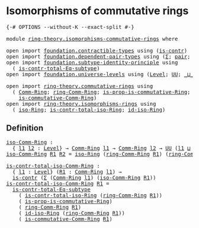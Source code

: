 # Isomorphisms of commutative rings

<pre class="Agda"><a id="46" class="Symbol">{-#</a> <a id="50" class="Keyword">OPTIONS</a> <a id="58" class="Pragma">--without-K</a> <a id="70" class="Pragma">--exact-split</a> <a id="84" class="Symbol">#-}</a>

<a id="89" class="Keyword">module</a> <a id="96" href="ring-theory.isomorphisms-commutative-rings.html" class="Module">ring-theory.isomorphisms-commutative-rings</a> <a id="139" class="Keyword">where</a>

<a id="146" class="Keyword">open</a> <a id="151" class="Keyword">import</a> <a id="158" href="foundation.contractible-types.html" class="Module">foundation.contractible-types</a> <a id="188" class="Keyword">using</a> <a id="194" class="Symbol">(</a><a id="195" href="foundation-core.contractible-types.html#925" class="Function">is-contr</a><a id="203" class="Symbol">)</a>
<a id="205" class="Keyword">open</a> <a id="210" class="Keyword">import</a> <a id="217" href="foundation.dependent-pair-types.html" class="Module">foundation.dependent-pair-types</a> <a id="249" class="Keyword">using</a> <a id="255" class="Symbol">(</a><a id="256" href="foundation-core.dependent-pair-types.html#502" class="Record">Σ</a><a id="257" class="Symbol">;</a> <a id="259" href="foundation-core.dependent-pair-types.html#575" class="InductiveConstructor">pair</a><a id="263" class="Symbol">;</a> <a id="265" href="foundation-core.dependent-pair-types.html#592" class="Field">pr1</a><a id="268" class="Symbol">;</a> <a id="270" href="foundation-core.dependent-pair-types.html#604" class="Field">pr2</a><a id="273" class="Symbol">)</a>
<a id="275" class="Keyword">open</a> <a id="280" class="Keyword">import</a> <a id="287" href="foundation.subtype-identity-principle.html" class="Module">foundation.subtype-identity-principle</a> <a id="325" class="Keyword">using</a>
  <a id="333" class="Symbol">(</a> <a id="335" href="foundation-core.subtype-identity-principle.html#1572" class="Function">is-contr-total-Eq-subtype</a><a id="360" class="Symbol">)</a>
<a id="362" class="Keyword">open</a> <a id="367" class="Keyword">import</a> <a id="374" href="foundation.universe-levels.html" class="Module">foundation.universe-levels</a> <a id="401" class="Keyword">using</a> <a id="407" class="Symbol">(</a><a id="408" href="Agda.Primitive.html#597" class="Postulate">Level</a><a id="413" class="Symbol">;</a> <a id="415" href="foundation-core.universe-levels.html#222" class="Primitive">UU</a><a id="417" class="Symbol">;</a> <a id="419" href="Agda.Primitive.html#810" class="Primitive Operator">_⊔_</a><a id="422" class="Symbol">)</a>

<a id="425" class="Keyword">open</a> <a id="430" class="Keyword">import</a> <a id="437" href="ring-theory.commutative-rings.html" class="Module">ring-theory.commutative-rings</a> <a id="467" class="Keyword">using</a>
  <a id="475" class="Symbol">(</a> <a id="477" href="ring-theory.commutative-rings.html#1022" class="Function">Comm-Ring</a><a id="486" class="Symbol">;</a> <a id="488" href="ring-theory.commutative-rings.html#1163" class="Function">ring-Comm-Ring</a><a id="502" class="Symbol">;</a> <a id="504" href="ring-theory.commutative-rings.html#780" class="Function">is-prop-is-commutative-Ring</a><a id="531" class="Symbol">;</a>
    <a id="537" href="ring-theory.commutative-rings.html#1215" class="Function">is-commutative-Comm-Ring</a><a id="561" class="Symbol">)</a>
<a id="563" class="Keyword">open</a> <a id="568" class="Keyword">import</a> <a id="575" href="ring-theory.isomorphisms-rings.html" class="Module">ring-theory.isomorphisms-rings</a> <a id="606" class="Keyword">using</a>
  <a id="614" class="Symbol">(</a> <a id="616" href="ring-theory.isomorphisms-rings.html#5873" class="Function">iso-Ring</a><a id="624" class="Symbol">;</a> <a id="626" href="ring-theory.isomorphisms-rings.html#14415" class="Function">is-contr-total-iso-Ring</a><a id="649" class="Symbol">;</a> <a id="651" href="ring-theory.isomorphisms-rings.html#6824" class="Function">id-iso-Ring</a><a id="662" class="Symbol">)</a>
</pre>
## Definition

<pre class="Agda"><a id="iso-Comm-Ring"></a><a id="692" href="ring-theory.isomorphisms-commutative-rings.html#692" class="Function">iso-Comm-Ring</a> <a id="706" class="Symbol">:</a>
  <a id="710" class="Symbol">{</a> <a id="712" href="ring-theory.isomorphisms-commutative-rings.html#712" class="Bound">l1</a> <a id="715" href="ring-theory.isomorphisms-commutative-rings.html#715" class="Bound">l2</a> <a id="718" class="Symbol">:</a> <a id="720" href="Agda.Primitive.html#597" class="Postulate">Level</a><a id="725" class="Symbol">}</a> <a id="727" class="Symbol">→</a> <a id="729" href="ring-theory.commutative-rings.html#1022" class="Function">Comm-Ring</a> <a id="739" href="ring-theory.isomorphisms-commutative-rings.html#712" class="Bound">l1</a> <a id="742" class="Symbol">→</a> <a id="744" href="ring-theory.commutative-rings.html#1022" class="Function">Comm-Ring</a> <a id="754" href="ring-theory.isomorphisms-commutative-rings.html#715" class="Bound">l2</a> <a id="757" class="Symbol">→</a> <a id="759" href="foundation-core.universe-levels.html#222" class="Primitive">UU</a> <a id="762" class="Symbol">(</a><a id="763" href="ring-theory.isomorphisms-commutative-rings.html#712" class="Bound">l1</a> <a id="766" href="Agda.Primitive.html#810" class="Primitive Operator">⊔</a> <a id="768" href="ring-theory.isomorphisms-commutative-rings.html#715" class="Bound">l2</a><a id="770" class="Symbol">)</a>
<a id="772" href="ring-theory.isomorphisms-commutative-rings.html#692" class="Function">iso-Comm-Ring</a> <a id="786" href="ring-theory.isomorphisms-commutative-rings.html#786" class="Bound">R1</a> <a id="789" href="ring-theory.isomorphisms-commutative-rings.html#789" class="Bound">R2</a> <a id="792" class="Symbol">=</a> <a id="794" href="ring-theory.isomorphisms-rings.html#5873" class="Function">iso-Ring</a> <a id="803" class="Symbol">(</a><a id="804" href="ring-theory.commutative-rings.html#1163" class="Function">ring-Comm-Ring</a> <a id="819" href="ring-theory.isomorphisms-commutative-rings.html#786" class="Bound">R1</a><a id="821" class="Symbol">)</a> <a id="823" class="Symbol">(</a><a id="824" href="ring-theory.commutative-rings.html#1163" class="Function">ring-Comm-Ring</a> <a id="839" href="ring-theory.isomorphisms-commutative-rings.html#789" class="Bound">R2</a><a id="841" class="Symbol">)</a>

<a id="is-contr-total-iso-Comm-Ring"></a><a id="844" href="ring-theory.isomorphisms-commutative-rings.html#844" class="Function">is-contr-total-iso-Comm-Ring</a> <a id="873" class="Symbol">:</a>
  <a id="877" class="Symbol">{</a> <a id="879" href="ring-theory.isomorphisms-commutative-rings.html#879" class="Bound">l1</a> <a id="882" class="Symbol">:</a> <a id="884" href="Agda.Primitive.html#597" class="Postulate">Level</a><a id="889" class="Symbol">}</a> <a id="891" class="Symbol">(</a><a id="892" href="ring-theory.isomorphisms-commutative-rings.html#892" class="Bound">R1</a> <a id="895" class="Symbol">:</a> <a id="897" href="ring-theory.commutative-rings.html#1022" class="Function">Comm-Ring</a> <a id="907" href="ring-theory.isomorphisms-commutative-rings.html#879" class="Bound">l1</a><a id="909" class="Symbol">)</a> <a id="911" class="Symbol">→</a>
  <a id="915" href="foundation-core.contractible-types.html#925" class="Function">is-contr</a> <a id="924" class="Symbol">(</a><a id="925" href="foundation-core.dependent-pair-types.html#502" class="Record">Σ</a> <a id="927" class="Symbol">(</a><a id="928" href="ring-theory.commutative-rings.html#1022" class="Function">Comm-Ring</a> <a id="938" href="ring-theory.isomorphisms-commutative-rings.html#879" class="Bound">l1</a><a id="940" class="Symbol">)</a> <a id="942" class="Symbol">(</a><a id="943" href="ring-theory.isomorphisms-commutative-rings.html#692" class="Function">iso-Comm-Ring</a> <a id="957" href="ring-theory.isomorphisms-commutative-rings.html#892" class="Bound">R1</a><a id="959" class="Symbol">))</a>
<a id="962" href="ring-theory.isomorphisms-commutative-rings.html#844" class="Function">is-contr-total-iso-Comm-Ring</a> <a id="991" href="ring-theory.isomorphisms-commutative-rings.html#991" class="Bound">R1</a> <a id="994" class="Symbol">=</a>
  <a id="998" href="foundation-core.subtype-identity-principle.html#1572" class="Function">is-contr-total-Eq-subtype</a>
    <a id="1028" class="Symbol">(</a> <a id="1030" href="ring-theory.isomorphisms-rings.html#14415" class="Function">is-contr-total-iso-Ring</a> <a id="1054" class="Symbol">(</a><a id="1055" href="ring-theory.commutative-rings.html#1163" class="Function">ring-Comm-Ring</a> <a id="1070" href="ring-theory.isomorphisms-commutative-rings.html#991" class="Bound">R1</a><a id="1072" class="Symbol">))</a>
    <a id="1079" class="Symbol">(</a> <a id="1081" href="ring-theory.commutative-rings.html#780" class="Function">is-prop-is-commutative-Ring</a><a id="1108" class="Symbol">)</a>
    <a id="1114" class="Symbol">(</a> <a id="1116" href="ring-theory.commutative-rings.html#1163" class="Function">ring-Comm-Ring</a> <a id="1131" href="ring-theory.isomorphisms-commutative-rings.html#991" class="Bound">R1</a><a id="1133" class="Symbol">)</a>
    <a id="1139" class="Symbol">(</a> <a id="1141" href="ring-theory.isomorphisms-rings.html#6824" class="Function">id-iso-Ring</a> <a id="1153" class="Symbol">(</a><a id="1154" href="ring-theory.commutative-rings.html#1163" class="Function">ring-Comm-Ring</a> <a id="1169" href="ring-theory.isomorphisms-commutative-rings.html#991" class="Bound">R1</a><a id="1171" class="Symbol">))</a>
    <a id="1178" class="Symbol">(</a> <a id="1180" href="ring-theory.commutative-rings.html#1215" class="Function">is-commutative-Comm-Ring</a> <a id="1205" href="ring-theory.isomorphisms-commutative-rings.html#991" class="Bound">R1</a><a id="1207" class="Symbol">)</a>
</pre>